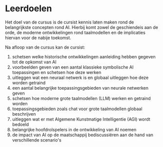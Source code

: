 # Leerdoelen

Het doel van de cursus is de cursist kennis laten maken rond de belangrijkste concepten rond AI.
Hierbij komt zowel de geschiendeis aan de orde, de moderne ontwikkelingen rond taalmodellen en de implicaties hiervan voor de nabije toekomst.


Na afloop van de cursus kan de cursist:

1. schetsen welke historische ontwikkelingen aanleiding hebben gegeven tot de opkomst van AI
2. voorbeelden geven van een aantal klassieke symbolische AI toepassingen en schetsen hoe deze werken
3. uitleggen wat een neuraal netwerk is en globaal uitleggen hoe deze worden getraind
4. een aantal belangrijke toepassingsgebieden van neurale netwerken geven
5. schetsen hoe moderne grote taalmodellen (LLM) werken en getraind worden
6. toepassingsgebieden zoals chat voor grote taalmodellen globaal beschrijven
7. uitleggen wat er met Algemene Kunstmatige Intelligentie (AGI) wordt bedoeld
8. belangrijke hoofdrolspelers in de ontwikkeling van AI noemen
9. de impact van AI op de maatschappij bediscussiëren aan de hand van verschillende scenario's

